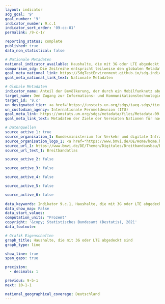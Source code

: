 ```yaml
---
layout: indicator    
sdg_goal: '9'    
goal_number: '9'    
indicator_number: 9.c.1    
indicator_sort_order: '09-cc-01'    
permalink: /9-c-1/    

reporting_status: complete    
published: true    
data_non_statistical: false    

# Nationale Metadaten    
national_indicator_available: Haushalte, die mit 3G oder LTE abgedeckt sind    
comparison_sdg: Die Zeitreihe entspricht teilweise den globalen Metadaten.    
goal_meta_national_link: https://SdgTestEnvironment.github.io/sdg-indicators/public/MetaDe/9.c.1.pdf    
goal_meta_national_link_text: Nationale Metadaten    

# Globale Metadaten    
indicator_name: Anteil der Bevölkerung, der durch ein Mobilfunknetz abgedeckt ist, nach Technologie    
target_name: Den Zugang zur Informations- und Kommunikationstechnologie erheblich erweitern sowie anstreben, in den am wenigsten entwickelten Ländern bis 2020 einen allgemeinen und erschwinglichen Zugang zum Internet bereitzustellen    
target_id: '9.c'    
un_designated_tier: <a href='https://unstats.un.org/sdgs/iaeg-sdgs/tier-classification/' title='Klicken Sie hier um weitere Informationen zur UN-Tier-Klassifikation zu erhalten.'  target='_blank'>Tier I</a>    
un_custodian_agency: Internationale Fernmeldeunion (ITU)    
goal_meta_link: https://unstats.un.org/sdgs/metadata/files/Metadata-09-0C-01.pdf    
goal_meta_link_text: Metadaten der Ziele der Vereinten Nationen für nachhaltige Entwicklung    

# Datenquellen
source_active_1: true
source_organisation_1: Bundesministerium für Verkehr und digitale Infrastruktur (BMVI)
source_organisation_logo_1: <a href="https://www.bmvi.de/DE/Home/home.html"><img src="https://g205sdgs.github.io/sdg-indicators/public/OrgImgDe/bmvi.png" alt="Logo bmvi" style="height:60px; width:148px"/></a>
source_url_1: https://www.bmvi.de/DE/Themen/Digitales/Breitbandausbau/Breitbandatlas-Karte/start.html
source_url_text_1: Breitbandatlas

source_active_2: false

source_active_3: false

source_active_4: false

source_active_5: false

source_active_6: false
    
data_keywords: Indikator 9.c.1, Haushalte, die mit 3G oder LTE abgedeckt sind, Breitband, Internationale Fernmeldeunion (ITU)    
data_show_map: False    
data_start_values:     
computation_units: "Prozent"    
copyright: '&copy; Statistisches Bundesamt (Destatis), 2021'    
data_footnote:     

# Grafik Eigenschaften    
graph_title: Haushalte, die mit 3G oder LTE abgedeckt sind    
graph_type: line    

show_line: true
span_gaps: true

precision:
  - decimals: 1    

previous: 9-b-1    
next: 10-1-1    

national_geographical_coverage: Deutschland    
---
```


<span></span>